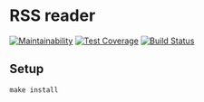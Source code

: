 # RSS reader

[![Maintainability](https://api.codeclimate.com/v1/badges/e481b9f086050878f9e3/maintainability)](https://codeclimate.com/github/Fitz354/project-lvl3-s206/maintainability)
[![Test Coverage](https://api.codeclimate.com/v1/badges/e481b9f086050878f9e3/test_coverage)](https://codeclimate.com/github/Fitz354/project-lvl3-s206/test_coverage)
[![Build Status](https://travis-ci.org/Fitz354/project-lvl3-s206.svg?branch=master)](https://travis-ci.org/Fitz354/project-lvl3-s206)

## Setup

```
make install
```
